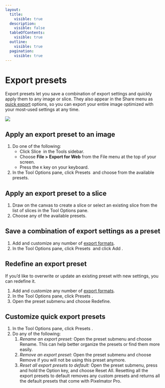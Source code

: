 ```yaml
---
layout:
  title:
    visible: true
  description:
    visible: false
  tableOfContents:
    visible: true
  outline:
    visible: true
  pagination:
    visible: true
---
```


# Export presets

Export presets let you save a combination of export settings and quickly apply them to any image or slice. They also appear in the Share menu as [quick export](quickly-export-or-share-an-optimized-image.md) options, so you can export your entire image optimized with your most-used settings at any time.

![](https://help.pixelmator.com/pixelmator-pro/3.5/assets/English/1652963994000.png)

## Apply an export preset to an image

1. Do one of the following:
   * Click Slice <img src="https://help.pixelmator.com/pixelmator-pro/3.5/assets/English/1605604663000.png" alt="" data-size="line"> in the Tools sidebar.
   * Choose **File > Export for Web** from the File menu at the top of your screen.
   * Press the `K` key on your keyboard.
2. In the Tool Options pane, click Presets <img src="https://help.pixelmator.com/pixelmator-pro/3.5/assets/English/1605104039000.png" alt="" data-size="line"> and choose from the available presets.

## Apply an export preset to a slice

1. Draw on the canvas to create a slice or select an existing slice from the list of slices in the Tool Options pane.
2. Choose any of the available presets.

## Save a combination of export settings as a preset

1. Add and customize any number of [export formats](export-an-image-or-video-for-the-web.md).
2. In the Tool Options pane, click Presets <img src="https://help.pixelmator.com/pixelmator-pro/3.5/assets/English/1605104039000.png" alt="" data-size="line"> and click Add <img src="https://help.pixelmator.com/pixelmator-pro/3.5/assets/English/1579274394000.png" alt="" data-size="line">.

## Redefine an export preset

If you’d like to overwrite or update an existing preset with new settings, you can redefine it.

1. Add and customize any number of [export formats](export-an-image-or-video-for-the-web.md).
2. In the Tool Options pane, click Presets <img src="https://help.pixelmator.com/pixelmator-pro/3.5/assets/English/1605104039000.png" alt="" data-size="line">.
3. Open the preset submenu and choose Redefine.

## Customize quick export presets

1. In the Tool Options pane, click Presets <img src="https://help.pixelmator.com/pixelmator-pro/3.5/assets/English/1605104039000.png" alt="" data-size="line">.
2. Do any of the following:
   1. _Rename an export preset:_ Open the preset submenu and choose Rename. This can help better organize the presets or find them more easily.
   2. _Remove an export preset:_ Open the preset submenu and choose Remove if you will not be using this preset anymore.
   3. _Reset all export presets to default:_ Open the preset submenu, press and hold the Option key, and choose Reset All. Resetting all the export presets to default removes any custom presets and returns all the default presets that come with Pixelmator Pro.
